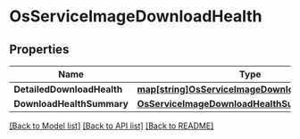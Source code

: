 # OsServiceImageDownloadHealth

## Properties

Name | Type | Description | Notes
------------ | ------------- | ------------- | -------------
**DetailedDownloadHealth** | [**map[string]OsServiceImageDownloadHealthDetails**](OSServiceImageDownloadHealthDetails.md) |  | 
**DownloadHealthSummary** | [**OsServiceImageDownloadHealthSummary**](OSServiceImageDownloadHealthSummary.md) |  | 

[[Back to Model list]](../README.md#documentation-for-models) [[Back to API list]](../README.md#documentation-for-api-endpoints) [[Back to README]](../README.md)


